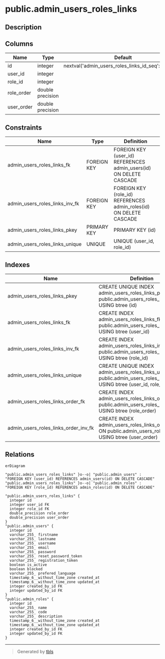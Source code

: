 # public.admin_users_roles_links

## Description

## Columns

| Name       | Type             | Default                                             | Nullable | Children | Parents                                     | Comment |
| ---------- | ---------------- | --------------------------------------------------- | -------- | -------- | ------------------------------------------- | ------- |
| id         | integer          | nextval('admin_users_roles_links_id_seq'::regclass) | false    |          |                                             |         |
| user_id    | integer          |                                                     | true     |          | [public.admin_users](public.admin_users.md) |         |
| role_id    | integer          |                                                     | true     |          | [public.admin_roles](public.admin_roles.md) |         |
| role_order | double precision |                                                     | true     |          |                                             |         |
| user_order | double precision |                                                     | true     |          |                                             |         |

## Constraints

| Name                           | Type        | Definition                                                         |
| ------------------------------ | ----------- | ------------------------------------------------------------------ |
| admin_users_roles_links_fk     | FOREIGN KEY | FOREIGN KEY (user_id) REFERENCES admin_users(id) ON DELETE CASCADE |
| admin_users_roles_links_inv_fk | FOREIGN KEY | FOREIGN KEY (role_id) REFERENCES admin_roles(id) ON DELETE CASCADE |
| admin_users_roles_links_pkey   | PRIMARY KEY | PRIMARY KEY (id)                                                   |
| admin_users_roles_links_unique | UNIQUE      | UNIQUE (user_id, role_id)                                          |

## Indexes

| Name                                 | Definition                                                                                                          |
| ------------------------------------ | ------------------------------------------------------------------------------------------------------------------- |
| admin_users_roles_links_pkey         | CREATE UNIQUE INDEX admin_users_roles_links_pkey ON public.admin_users_roles_links USING btree (id)                 |
| admin_users_roles_links_fk           | CREATE INDEX admin_users_roles_links_fk ON public.admin_users_roles_links USING btree (user_id)                     |
| admin_users_roles_links_inv_fk       | CREATE INDEX admin_users_roles_links_inv_fk ON public.admin_users_roles_links USING btree (role_id)                 |
| admin_users_roles_links_unique       | CREATE UNIQUE INDEX admin_users_roles_links_unique ON public.admin_users_roles_links USING btree (user_id, role_id) |
| admin_users_roles_links_order_fk     | CREATE INDEX admin_users_roles_links_order_fk ON public.admin_users_roles_links USING btree (role_order)            |
| admin_users_roles_links_order_inv_fk | CREATE INDEX admin_users_roles_links_order_inv_fk ON public.admin_users_roles_links USING btree (user_order)        |

## Relations

```mermaid
erDiagram

"public.admin_users_roles_links" }o--o| "public.admin_users" : "FOREIGN KEY (user_id) REFERENCES admin_users(id) ON DELETE CASCADE"
"public.admin_users_roles_links" }o--o| "public.admin_roles" : "FOREIGN KEY (role_id) REFERENCES admin_roles(id) ON DELETE CASCADE"

"public.admin_users_roles_links" {
  integer id
  integer user_id FK
  integer role_id FK
  double_precision role_order
  double_precision user_order
}
"public.admin_users" {
  integer id
  varchar_255_ firstname
  varchar_255_ lastname
  varchar_255_ username
  varchar_255_ email
  varchar_255_ password
  varchar_255_ reset_password_token
  varchar_255_ registration_token
  boolean is_active
  boolean blocked
  varchar_255_ prefered_language
  timestamp_6__without_time_zone created_at
  timestamp_6__without_time_zone updated_at
  integer created_by_id FK
  integer updated_by_id FK
}
"public.admin_roles" {
  integer id
  varchar_255_ name
  varchar_255_ code
  varchar_255_ description
  timestamp_6__without_time_zone created_at
  timestamp_6__without_time_zone updated_at
  integer created_by_id FK
  integer updated_by_id FK
}
```

---

> Generated by [tbls](https://github.com/k1LoW/tbls)
